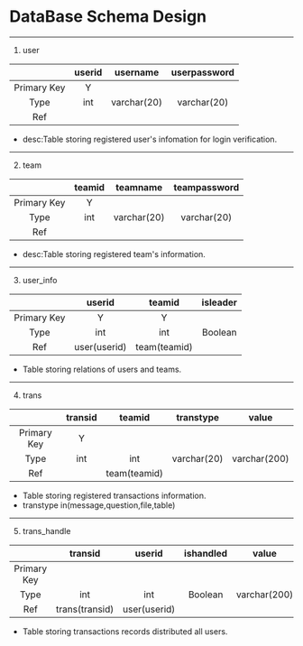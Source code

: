 # DataBase Schema Design

----

1. user

|             | userid |  username   | userpassword |
| :---------: | :----: | :---------: | :----------: |
| Primary Key |   Y    |             |              |
|    Type     |  int   | varchar(20) | varchar(20)  |
|     Ref     |        |             |              |

* desc:Table storing registered user's infomation for login verification.

---

2. team

|             | teamid |  teamname   | teampassword |
| :---------: | :----: | :---------: | :----------: |
| Primary Key |   Y    |             |              |
|    Type     |  int   | varchar(20) | varchar(20)  |
|     Ref     |        |             |              |

* desc:Table storing registered team's information. 

---

3. user_info
   
|             |    userid    |    teamid    | isleader |
| :---------: | :----------: | :----------: | :------: |
| Primary Key |      Y       |      Y       |          |
|    Type     |     int      |     int      | Boolean  |
|     Ref     | user(userid) | team(teamid) |          |

* Table storing relations of users and teams.

---

4. trans

|             | transid |    teamid    |  transtype  |    value     |
| :---------: | :-----: | :----------: | :---------: | :----------: |
| Primary Key |    Y    |              |             |              |
|    Type     |   int   |     int      | varchar(20) | varchar(200) |
|     Ref     |         | team(teamid) |             |              |

* Table storing registered transactions information.
* transtype in(message,question,file,table)

---

5. trans_handle

|             |    transid     |    userid    | ishandled |    value     |
| :---------: | :------------: | :----------: | :-------: | :----------: |
| Primary Key |                |              |           |              |
|    Type     |      int       |     int      |  Boolean  | varchar(200) |
|     Ref     | trans(transid) | user(userid) |           |              |

* Table storing transactions records distributed all users.